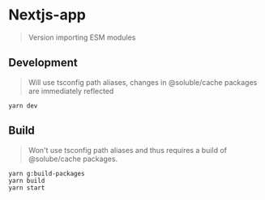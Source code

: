 # Nextjs-app

> Version importing ESM modules

## Development

> Will use tsconfig path aliases, changes in @soluble/cache packages
> are immediately reflected

```
yarn dev
```

## Build

> Won't use tsconfig path aliases and thus requires a build of @solube/cache packages.

```
yarn g:build-packages
yarn build
yarn start
```
